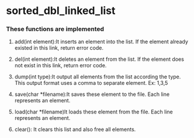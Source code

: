 # sorted_dbl_linked_list
### These functions are implemented
1. add(int element):It inserts an element into the list. If the element already existed in this link, return error code.

2. del(int element):It deletes an element from the list. If the element does not exist in this link, return error code.

3. dump(int type):It output all elements from the list according the type. This output format uses a comma to separate element. Ex: 1,3,5

4. save(char *filename):It saves these element to the file. Each line represents an element.

5. load(char *filename)It loads these element from the file. Each line represents an element.

6. clear():
It clears this list and also free all elements.

    
